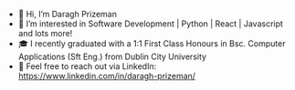 - 👋 Hi, I’m Daragh Prizeman
- 👀 I’m interested in Software Development | Python | React | Javascript and lots more!
- 🎓 I recently graduated with a 1:1 First Class Honours in Bsc. Computer Applications (Sft Eng.) from Dublin City University
- 📨 Feel free to reach out via LinkedIn: https://www.linkedin.com/in/daragh-prizeman/

<!---
DaraghP/DaraghP is a ✨ special ✨ repository because its `README.md` (this file) appears on your GitHub profile.
You can click the Preview link to take a look at your changes.
--->
